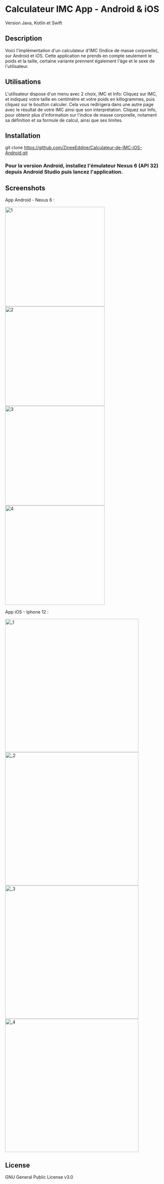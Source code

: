 # Calculateur IMC App - Android & iOS
Version Java, Kotlin et Swift



## Description
Voici l'implémentation d'un calculateur d'IMC (Indice de masse corporelle), sur Android et iOS.
Cette application ne prends en compte seulement le poids et la taille, certaine variante prennent également l'âge et le sexe de l'utilisateur.

## Utilisations
L'utilisateur dispose d'un menu avec 2 choix, IMC et Info:
Cliquez sur IMC, et indiquez votre taille en centimètre et votre poids en killogrammes, puis cliquez sur le boutton calculer.
Cela vous redirigera dans une autre page avec le résultat de votre IMC ainsi que son interprétation.
Cliquez sur Info, pour obtenir plus d'information sur l'indice de masse corporelle, notament sa définition et sa formule de calcul, ainsi que ses limites.



## Installation

git clone https://github.com/ZineeEddine/Calculateur-de-IMC-iOS-Android.git

### Pour la version Android, installez l'émulateur Nexus 6 (API 32) depuis Android Studio puis lancez l'application.

## Screenshots

App Android - Nexus 6 :

<img width="321" alt="1" src="https://user-images.githubusercontent.com/92603736/204501964-5d62f0f3-737b-4ab1-9b3e-b474fd77a4ee.png">
<img width="321" alt="2" src="https://user-images.githubusercontent.com/92603736/204501988-b3ae0e19-3c10-4274-8bfe-69342310b6b7.png">
<img width="321" alt="3" src="https://user-images.githubusercontent.com/92603736/204502011-d91e9396-a747-4c53-a5c7-87d75ad6508e.png">
<img width="321" alt="4" src="https://user-images.githubusercontent.com/92603736/204502046-aaad9c24-0921-4b50-b2ee-f75741af9755.png">

App iOS - Iphone 12 :

<img width="430" alt="_1" src="https://user-images.githubusercontent.com/92603736/204857139-144fa624-9a08-4e60-bfd8-d938c78eb765.png">
<img width="430" alt="_2" src="https://user-images.githubusercontent.com/92603736/204857156-c96a40f1-740c-4daa-8f00-ffdbfd256c4c.png">
<img width="430" alt="_3" src="https://user-images.githubusercontent.com/92603736/204857163-65ebc06b-9856-43e2-aa25-b405933b8fbb.png">
<img width="430" alt="_4" src="https://user-images.githubusercontent.com/92603736/204857203-3d441048-bdf0-4248-9de6-234ecaf38c5f.png">



## License
GNU General Public License v3.0
